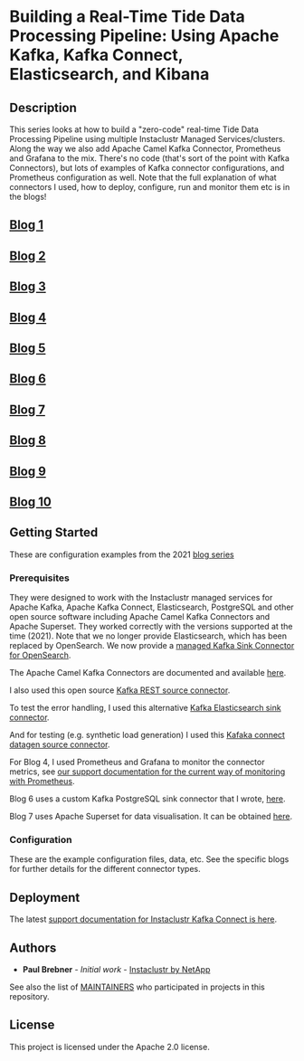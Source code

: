 # Building a Real-Time Tide Data Processing Pipeline: Using Apache Kafka, Kafka Connect, Elasticsearch, and Kibana

## Description

This series looks at how to build a "zero-code" real-time Tide Data Processing Pipeline using multiple Instaclustr Managed Services/clusters.
Along the way we also add Apache Camel Kafka Connector, Prometheus and Grafana to the mix. There's no code (that's sort of the point with Kafka Connectors), but lots of examples of Kafka connector configurations, and Prometheus configuration as well.
Note that the full explanation of what connectors I used, how to deploy, configure, run and monitor them etc is in the blogs!

## [Blog 1](https://www.instaclustr.com/data-processing-pipeline/)

## [Blog 2](https://www.instaclustr.com/data-processing-pipeline-part-2/)

## [Blog 3](https://www.instaclustr.com/blog/getting-to-know-apache-camel-kafka-connectors/)

## [Blog 4](https://www.instaclustr.com/blog/monitoring-kafka-connect-pipeline-metrics-with-prometheus-pipeline-series-part-4/)

## [Blog 5](https://www.instaclustr.com/blog/scaling-kafka-connect-streaming-data-processing-pipeline-series-part-5/)

## [Blog 6](https://www.instaclustr.com/blog/kafka-postgres-connector-pipeline-series-part-6/)

## [Blog 7](https://www.instaclustr.com/blog/apache-superset-pipeline-series-part-7/)

## [Blog 8](https://www.instaclustr.com/blog/kafka-connect-elasticsearch-pipeline-series-part-8/)

## [Blog 9](https://www.instaclustr.com/blog/postgresql-pipeline-series-part-9/)

## [Blog 10](https://www.instaclustr.com/blog/kafka-connect-pipelines-conclusion-pipeline-series-part-10/)

## Getting Started

These are configuration examples from the 2021 [blog series](https://www.instaclustr.com/blog/data-processing-pipeline/)


### Prerequisites

They were designed to work with the Instaclustr managed services for Apache Kafka, Apache Kafka Connect, Elasticsearch, PostgreSQL and other open source software including Apache Camel Kafka Connectors and Apache Superset.
They worked correctly with the versions supported at the time (2021). Note that we no longer provide Elasticsearch, which has been replaced by OpenSearch. We now provide a [managed Kafka Sink Connector for OpenSearch](https://www.instaclustr.com/support/documentation/kafka-connect/bundled-kafka-connect-plugins/opensearch-sink-connector/).

The Apache Camel Kafka Connectors are documented and available [here](https://camel.apache.org/camel-kafka-connector/next/user-guide/index.html).

I also used this open source [Kafka REST source connector](https://github.com/llofberg/kafka-connect-rest).

To test the error handling, I used this alternative [Kafka Elasticsearch sink connector](https://github.com/confluentinc/kafka-connect-elasticsearch). 

And for testing (e.g. synthetic load generation) I used this [Kafaka connect datagen source connector](https://github.com/confluentinc/kafka-connect-datagen). 

For Blog 4, I used Prometheus and Grafana to monitor the connector metrics, see [our support documentation for the current way of monitoring with Prometheus](https://www.instaclustr.com/support/api-integrations/integrations/instaclustr-monitoring-with-prometheus/).

Blog 6 uses a custom Kafka PostgreSQL sink connector that I wrote, [here](https://github.com/instaclustr/kafka-connect-jdbc-sink). 

Blog 7 uses Apache Superset for data visualisation. It can be obtained [here](https://superset.apache.org/docs/installation/docker-compose/).

### Configuration

These are the example configuration files, data, etc.  See the specific blogs for further details for the different connector types.

## Deployment

The latest [support documentation for Instaclustr Kafka Connect is here](https://www.instaclustr.com/support/documentation/kafka-connect/). 

## Authors

* **Paul Brebner** - *Initial work* - [Instaclustr by NetApp](https://github.com/Instaclustr)

See also the list of [MAINTAINERS]( https://github.com/instaclustr/code-samples/blob/main/Maintainer.md) who participated in projects in this repository.

## License


This project is licensed under the Apache 2.0 license.



